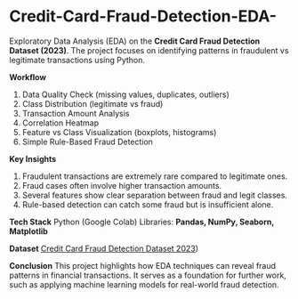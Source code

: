 # Credit-Card-Fraud-Detection-EDA-

Exploratory Data Analysis (EDA) on the **Credit Card Fraud Detection Dataset (2023)**.
The project focuses on identifying patterns in fraudulent vs legitimate transactions using Python.

**Workflow**
1. Data Quality Check (missing values, duplicates, outliers)
2. Class Distribution (legitimate vs fraud)
3. Transaction Amount Analysis
4. Correlation Heatmap
5. Feature vs Class Visualization (boxplots, histograms)
6. Simple Rule-Based Fraud Detection

**Key Insights**
1. Fraudulent transactions are extremely rare compared to legitimate ones.
2. Fraud cases often involve higher transaction amounts.
3. Several features show clear separation between fraud and legit classes.
4. Rule-based detection can catch some fraud but is insufficient alone.

**Tech Stack**
Python (Google Colab)
Libraries: **Pandas, NumPy, Seaborn, Matplotlib**

**Dataset**
[Credit Card Fraud Detection Dataset 2023](https://www.kaggle.com/datasets/nelgiriyewithana/credit-card-fraud-detection-dataset-2023))  


**Conclusion**
This project highlights how EDA techniques can reveal fraud patterns in financial transactions.
It serves as a foundation for further work, such as applying machine learning models for real-world fraud detection.

